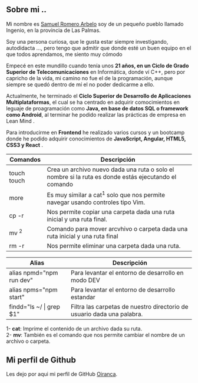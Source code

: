 ## Sobre mi ..
Mi nombre es [Samuel Romero Arbelo](https://www.samuelromeroarbelo.com/) soy de un pequeño pueblo llamado Ingenio, en la provincia de Las Palmas.

Soy una persona curiosa, que le gusta estar siempre investigando, autodidacta ..., pero tengo que admitir que donde esté un buen equipo en el que todos aprendamos, me siento muy cómodo

Empecé en este mundillo cuando tenía unos **21 años, en un Ciclo de Grado Superior de Telecomunicaciones** en Informática, donde ví C++, pero por capricho de la vida, mi camino no fue el de la programación, aunque siempre se quedó dentro de mí el no poder dedicarme a ello.

Actualmente, he terminado el **Ciclo Superior de Desarrollo de Aplicaciones Multiplataformas**, el cual se ha centrado en adquirir comocimientos en leguaje de proagramación como **Java, en base de datos SQL o framework como Android**, al terminar he podido realizar las prácticas de empresa en Lean Mind .

Para introducirme en **Frontend** he realizado varios cursos y un bootcamp donde he podido adquirir conocimientos de **JavaScript, Angular, HTML5, CSS3 y React** .


|            Comandos                            | Descripción|
|              ---                               |   ---   |
| touch touch <options> <file or directory name> |Crea un archivo nuevo dada una ruta o solo el nombre si la ruta es donde estás ejecutando el comando|
|  more                                          |Es muy similar a cat<sup>1</sup> solo que nos permite navegar usando controles tipo Vim.  |
| cp -r                                          | Nos permite copiar una carpeta dada una ruta inicial y una ruta final.|
|  mv <sup>2</sup>                               |Comando para mover arcvhivo o carpeta dada una ruta inicial y una ruta final  |
| rm -r                                          |Nos permite eliminar una carpeta dada una ruta.|


|             Alias        |Descripción|
|              ---         |   ---   |
| alias npmd="npm run dev" |Para levantar el entorno de desarrollo en modo DEV|
| alias npms="npm start"   |Para levantar el entorno de desarrollo estandar  |
| findd="ls ~/ \| grep $1" | Filtra las carpetas de nuestro directorio de usuario dada una palabra. |


1- **cat**: Imprime el contenido de un archivo dada su ruta.</br>
2- **mv**: También es el comando que nos permite cambiar el nombre de un archivo o carpeta.

## Mi perfil de Github

Les dejo por aqui mi perfil de GitHub [Oiranca](https://github.com/Oiranca).